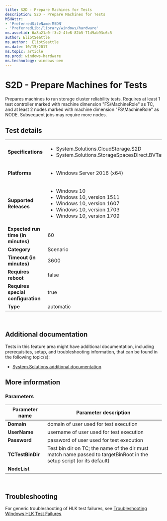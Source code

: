 ```yaml
---
title: S2D - Prepare Machines for Tests
description: S2D - Prepare Machines for Tests
MSHAttr:
- 'PreferredSiteName:MSDN'
- 'PreferredLib:/library/windows/hardware'
ms.assetid: 6a8a21a0-f3c2-4fe8-82b5-71d9ab93c6c5
author: EliotSeattle
ms.author:  EliotSeattle
ms.date: 10/15/2017
ms.topic: article
ms.prod: windows-hardware
ms.technology: windows-oem
---
```


# <span id="p_hlk_test.7ece6cf0-845b-48a6-827b-62a17c149033"></span>S2D - Prepare Machines for Tests


Prepares machines to run storage cluster reliability tests. Requires at least 1 test controller marked with machine dimension "FS\\MachineRole" as TC, and at least 2 nodes marked with machine dimension "FS\\MachineRole" as NODE. Subsequent jobs may require more nodes.

## Test details
|||
|---|---|
| **Specifications**  | <ul><li>System.Solutions.CloudStorage.S2D</li><li>System.Solutions.StorageSpacesDirect.BVTandStress</li></ul> |  
| **Platforms**   | <ul><li>Windows Server 2016 (x64)</li></ul> |
| **Supported Releases** | <ul><li>Windows 10</li><li>Windows 10, version 1511</li><li>Windows 10, version 1607</li><li>Windows 10, version 1703</li><li>Windows 10, version 1709</li></ul> |
|**Expected run time (in minutes)**| 60 |
|**Category**| Scenario |
|**Timeout (in minutes)**| 3600 |
|**Requires reboot**| false |
|**Requires special configuration**| true |
|**Type**| automatic |

 

## <span id="Additional_documentation"></span><span id="additional_documentation"></span><span id="ADDITIONAL_DOCUMENTATION"></span>Additional documentation


Tests in this feature area might have additional documentation, including prerequisites, setup, and troubleshooting information, that can be found in the following topic(s):

-   [System.Solutions additional documentation](system-solutions-additional-documentation.md)

## <span id="More_information"></span><span id="more_information"></span><span id="MORE_INFORMATION"></span>More information


### <span id="Parameters"></span><span id="parameters"></span><span id="PARAMETERS"></span>Parameters

| Parameter name   | Parameter description                                                                                                |
|------------------|----------------------------------------------------------------------------------------------------------------------|
| **Domain**       | domain of user used for test execution                                                                               |
| **UserName**     | username of user used for test execution                                                                             |
| **Password**     | password of user used for test execution                                                                             |
| **TCTestBinDir** | Test bin dir on TC; the name of the dir must match name passed to targetBinRoot in the setup script (or its default) |
| **NodeList**     |                                                                                                                      |

 

## <span id="Troubleshooting"></span><span id="troubleshooting"></span><span id="TROUBLESHOOTING"></span>Troubleshooting


For generic troubleshooting of HLK test failures, see [Troubleshooting Windows HLK Test Failures](..\user\troubleshooting-windows-hlk-test-failures.md).

 

 






